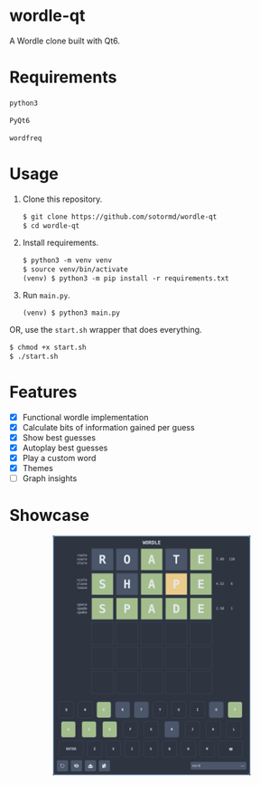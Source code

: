 # wordle-qt

A Wordle clone built with Qt6.

# Requirements

`python3`

`PyQt6`

`wordfreq`

# Usage

1. Clone this repository.

    ```
    $ git clone https://github.com/sotormd/wordle-qt
    $ cd wordle-qt
    ```

2. Install requirements.

    ```
    $ python3 -m venv venv
    $ source venv/bin/activate
    (venv) $ python3 -m pip install -r requirements.txt
    ```

3. Run `main.py`.

    ```
    (venv) $ python3 main.py
    ```

OR, use the `start.sh` wrapper that does everything.

```
$ chmod +x start.sh
$ ./start.sh
```

# Features

- [x] Functional wordle implementation
- [x] Calculate bits of information gained per guess
- [x] Show best guesses
- [x] Autoplay best guesses
- [x] Play a custom word
- [x] Themes
- [ ] Graph insights

# Showcase

<div align="center">
  <img src="./screenshots/wordle.png" alt="Wordle Qt Screenshot" width="350"/>
</div>

